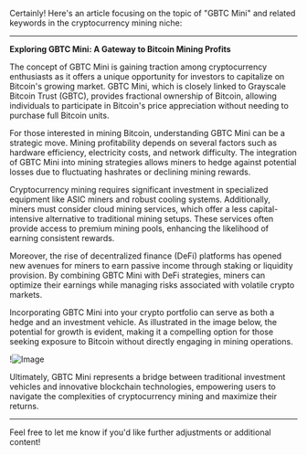Certainly! Here's an article focusing on the topic of "GBTC Mini" and related keywords in the cryptocurrency mining niche:

---

**Exploring GBTC Mini: A Gateway to Bitcoin Mining Profits**

The concept of GBTC Mini is gaining traction among cryptocurrency enthusiasts as it offers a unique opportunity for investors to capitalize on Bitcoin's growing market. GBTC Mini, which is closely linked to Grayscale Bitcoin Trust (GBTC), provides fractional ownership of Bitcoin, allowing individuals to participate in Bitcoin's price appreciation without needing to purchase full Bitcoin units.

For those interested in mining Bitcoin, understanding GBTC Mini can be a strategic move. Mining profitability depends on several factors such as hardware efficiency, electricity costs, and network difficulty. The integration of GBTC Mini into mining strategies allows miners to hedge against potential losses due to fluctuating hashrates or declining mining rewards.

Cryptocurrency mining requires significant investment in specialized equipment like ASIC miners and robust cooling systems. Additionally, miners must consider cloud mining services, which offer a less capital-intensive alternative to traditional mining setups. These services often provide access to premium mining pools, enhancing the likelihood of earning consistent rewards.

Moreover, the rise of decentralized finance (DeFi) platforms has opened new avenues for miners to earn passive income through staking or liquidity provision. By combining GBTC Mini with DeFi strategies, miners can optimize their earnings while managing risks associated with volatile crypto markets.

Incorporating GBTC Mini into your crypto portfolio can serve as both a hedge and an investment vehicle. As illustrated in the image below, the potential for growth is evident, making it a compelling option for those seeking exposure to Bitcoin without directly engaging in mining operations.

!![Image](https://github.com/user-attachments/assets/590b50a7-4459-4e76-8a31-559aed223621)

Ultimately, GBTC Mini represents a bridge between traditional investment vehicles and innovative blockchain technologies, empowering users to navigate the complexities of cryptocurrency mining and maximize their returns.

--- 

Feel free to let me know if you'd like further adjustments or additional content!